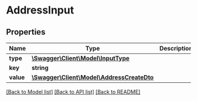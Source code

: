 # AddressInput

## Properties
Name | Type | Description | Notes
------------ | ------------- | ------------- | -------------
**type** | [**\Swagger\Client\Model\InputType**](InputType.md) |  | 
**key** | **string** |  | 
**value** | [**\Swagger\Client\Model\AddressCreateDto**](AddressCreateDto.md) |  | 

[[Back to Model list]](../../README.md#documentation-for-models) [[Back to API list]](../../README.md#documentation-for-api-endpoints) [[Back to README]](../../README.md)


